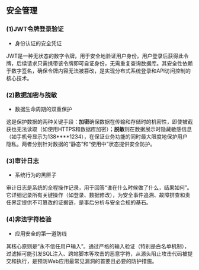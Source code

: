 
## 安全管理
### (1)JWT令牌登录验证
- 身份认证的安全凭证

JWT是一种无状态的数字令牌，用于安全地验证用户身份。用户登录后获得此令牌，后续请求只需携带该令牌即可自证身份，无需重复查询数据库。其安全性依赖于数字签名，确保令牌内容无法被篡改，是实现分布式系统登录和API访问控制的核心技术。

### (2)数据加密与脱敏
- 数据生命周期的双重保护

这是保护数据的两种关键手段：**加密**确保数据在传输和存储时的机密性，即使被截获也无法读取（如使用HTTPS和数据库加密）；**脱敏**则在数据展示时隐藏敏感信息（如手机号显示为138****1234），在保证业务功能的同时最大限度地保护用户隐私。两者分别针对数据的“静态”和“使用中”状态提供安全防护。

### (3)审计日志
- 系统行为的黑匣子

审计日志是系统的全程操作记录，用于回答“谁在什么时候做了什么，结果如何”。它详细记录所有关键操作（如登录、数据修改），为安全事件追溯、故障排查和责任界定提供不可篡改的证据链，是事后分析与安全合规的基石。

### (4)非法字符检验
- 应用安全的第一道防线

其核心原则是“永不信任用户输入”。通过严格的输入验证（特别是白名单机制），过滤掉可能引发SQL注入、跨站脚本等攻击的恶意字符，从源头阻止攻击代码被提交和执行，是预防Web应用最常见漏洞的首要且必要的防护措施。
